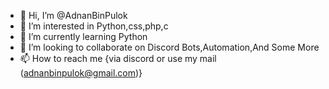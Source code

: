 - 👋 Hi, I’m @AdnanBinPulok
- 👀 I’m interested in Python,css,php,c
- 🌱 I’m currently learning Python
- 💞️ I’m looking to collaborate on Discord Bots,Automation,And Some More
- 📫 How to reach me {via discord or use my mail (adnanbinpulok@gmail.com)}

<!---
AdnanBinPulok/AdnanBinPulok is a ✨ special ✨ repository because its `README.md` (this file) appears on your GitHub profile.
You can click the Preview link to take a look at your changes.
--->
